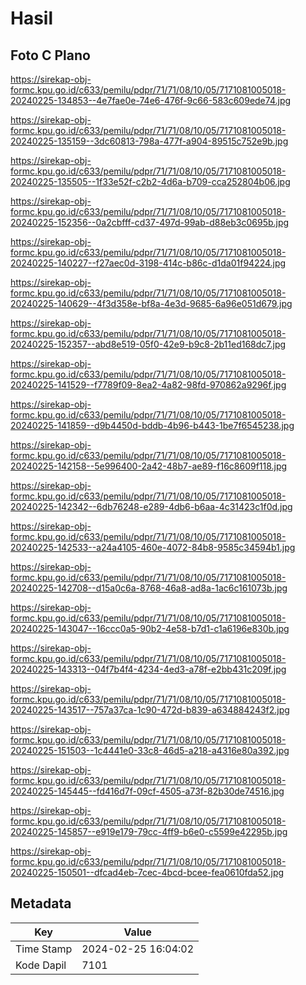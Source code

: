 # Hasil

## Foto C Plano

https://sirekap-obj-formc.kpu.go.id/c633/pemilu/pdpr/71/71/08/10/05/7171081005018-20240225-134853--4e7fae0e-74e6-476f-9c66-583c609ede74.jpg

https://sirekap-obj-formc.kpu.go.id/c633/pemilu/pdpr/71/71/08/10/05/7171081005018-20240225-135159--3dc60813-798a-477f-a904-89515c752e9b.jpg

https://sirekap-obj-formc.kpu.go.id/c633/pemilu/pdpr/71/71/08/10/05/7171081005018-20240225-135505--1f33e52f-c2b2-4d6a-b709-cca252804b06.jpg

https://sirekap-obj-formc.kpu.go.id/c633/pemilu/pdpr/71/71/08/10/05/7171081005018-20240225-152356--0a2cbfff-cd37-497d-99ab-d88eb3c0695b.jpg

https://sirekap-obj-formc.kpu.go.id/c633/pemilu/pdpr/71/71/08/10/05/7171081005018-20240225-140227--f27aec0d-3198-414c-b86c-d1da01f94224.jpg

https://sirekap-obj-formc.kpu.go.id/c633/pemilu/pdpr/71/71/08/10/05/7171081005018-20240225-140629--4f3d358e-bf8a-4e3d-9685-6a96e051d679.jpg

https://sirekap-obj-formc.kpu.go.id/c633/pemilu/pdpr/71/71/08/10/05/7171081005018-20240225-152357--abd8e519-05f0-42e9-b9c8-2b11ed168dc7.jpg

https://sirekap-obj-formc.kpu.go.id/c633/pemilu/pdpr/71/71/08/10/05/7171081005018-20240225-141529--f7789f09-8ea2-4a82-98fd-970862a9296f.jpg

https://sirekap-obj-formc.kpu.go.id/c633/pemilu/pdpr/71/71/08/10/05/7171081005018-20240225-141859--d9b4450d-bddb-4b96-b443-1be7f6545238.jpg

https://sirekap-obj-formc.kpu.go.id/c633/pemilu/pdpr/71/71/08/10/05/7171081005018-20240225-142158--5e996400-2a42-48b7-ae89-f16c8609f118.jpg

https://sirekap-obj-formc.kpu.go.id/c633/pemilu/pdpr/71/71/08/10/05/7171081005018-20240225-142342--6db76248-e289-4db6-b6aa-4c31423c1f0d.jpg

https://sirekap-obj-formc.kpu.go.id/c633/pemilu/pdpr/71/71/08/10/05/7171081005018-20240225-142533--a24a4105-460e-4072-84b8-9585c34594b1.jpg

https://sirekap-obj-formc.kpu.go.id/c633/pemilu/pdpr/71/71/08/10/05/7171081005018-20240225-142708--d15a0c6a-8768-46a8-ad8a-1ac6c161073b.jpg

https://sirekap-obj-formc.kpu.go.id/c633/pemilu/pdpr/71/71/08/10/05/7171081005018-20240225-143047--16ccc0a5-90b2-4e58-b7d1-c1a6196e830b.jpg

https://sirekap-obj-formc.kpu.go.id/c633/pemilu/pdpr/71/71/08/10/05/7171081005018-20240225-143313--04f7b4f4-4234-4ed3-a78f-e2bb431c209f.jpg

https://sirekap-obj-formc.kpu.go.id/c633/pemilu/pdpr/71/71/08/10/05/7171081005018-20240225-143517--757a37ca-1c90-472d-b839-a634884243f2.jpg

https://sirekap-obj-formc.kpu.go.id/c633/pemilu/pdpr/71/71/08/10/05/7171081005018-20240225-151503--1c4441e0-33c8-46d5-a218-a4316e80a392.jpg

https://sirekap-obj-formc.kpu.go.id/c633/pemilu/pdpr/71/71/08/10/05/7171081005018-20240225-145445--fd416d7f-09cf-4505-a73f-82b30de74516.jpg

https://sirekap-obj-formc.kpu.go.id/c633/pemilu/pdpr/71/71/08/10/05/7171081005018-20240225-145857--e919e179-79cc-4ff9-b6e0-c5599e42295b.jpg

https://sirekap-obj-formc.kpu.go.id/c633/pemilu/pdpr/71/71/08/10/05/7171081005018-20240225-150501--dfcad4eb-7cec-4bcd-bcee-fea0610fda52.jpg


## Metadata

| Key        | Value               |
| ---------- | ------------------- |
| Time Stamp | 2024-02-25 16:04:02 |
| Kode Dapil | 7101                |



